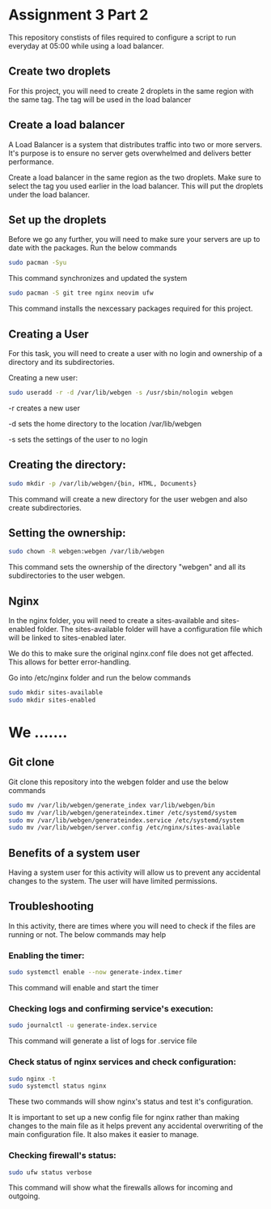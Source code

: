 # Assignment 3 Part 2

This repository constists of files required to configure a script to run everyday at 05:00 while using a load balancer.

## Create two droplets

For this project, you will need to create 2 droplets in the same region with the same tag. The tag will be used in the load balancer

## Create a load balancer

A Load Balancer is a system that distributes traffic into two or more servers. It's purpose is to ensure no server gets overwhelmed and delivers better performance.

Create a load balancer in the same region as the two droplets. Make sure to select the tag you used earlier in the load balancer. This will put the droplets under the load balancer.

## Set up the droplets

Before we go any further, you will need to make sure your servers are up to date with the packages. Run the below commands

```bash 
sudo pacman -Syu
```
This command synchronizes and updated the system
```bash
sudo pacman -S git tree nginx neovim ufw
```
This command installs the nexcessary packages required for this project.

## Creating a User
For this task, you will need to create a user with no login and ownership of a directory and its subdirectories.

Creating a new user:

``` bash
sudo useradd -r -d /var/lib/webgen -s /usr/sbin/nologin webgen 
```

-r creates a new user

-d sets the home directory to the location /var/lib/webgen

-s sets the settings of the user to no login

## Creating the directory:

``` bash
sudo mkdir -p /var/lib/webgen/{bin, HTML, Documents}
```
This command will create a new directory for the user webgen and also create subdirectories.

## Setting the ownership:

``` bash
sudo chown -R webgen:webgen /var/lib/webgen
```
This command sets the ownership of the directory "webgen" and all its subdirectories to the user webgen.

## Nginx

In the nginx folder, you will need to create a sites-available and sites-enabled folder. The sites-available folder will have a configuration file which will be linked to sites-enabled later.

We do this to make sure the original nginx.conf file does not get affected. This allows for better error-handling.

Go into /etc/nginx folder and run the below commands

```bash
sudo mkdir sites-available
sudo mkdir sites-enabled
```

# We .......

## Git clone

Git clone this repository into the webgen folder and use the below commands

```bash
sudo mv /var/lib/webgen/generate_index var/lib/webgen/bin
sudo mv /var/lib/webgen/generateindex.timer /etc/systemd/system
sudo mv /var/lib/webgen/generateindex.service /etc/systemd/system
sudo mv /var/lib/webgen/server.config /etc/nginx/sites-available
```

## Benefits of a system user

Having a system user for this activity will allow us to prevent any accidental changes to the system. The user will have limited permissions.

## Troubleshooting
In this activity, there are times where you will need to check if the files are running or not. The below commands may help

### Enabling the timer:

``` bash
sudo systemctl enable --now generate-index.timer
```
This command will enable and start the timer

### Checking logs and confirming service's execution:

``` bash
sudo journalctl -u generate-index.service
```
This command will generate a list of logs for .service file

### Check status of nginx services and check configuration:

``` bash
sudo nginx -t
sudo systemctl status nginx
```
These two commands will show nginx's status and test it's configuration.

It is important to set up a new config file for nginx rather than making changes to the main file as it helps prevent any accidental overwriting of the main configuration file. It also makes it easier to manage.

### Checking firewall's status:

``` bash
sudo ufw status verbose
```
This command will show what the firewalls allows for incoming and outgoing.